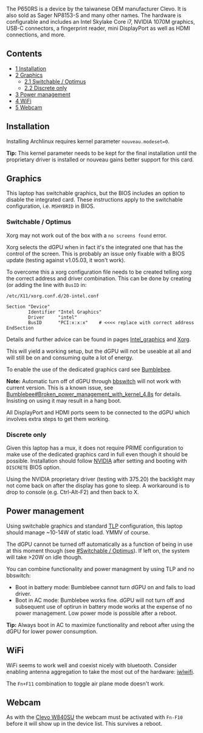 The P650RS is a device by the taiwanese OEM manufacturer Clevo. It is also sold as Sager NP8153-S and many other names. The hardware is configurable and includes an Intel Skylake Core i7, NVIDIA 1070M graphics, USB-C connectors, a fingerprint reader, mini DisplayPort as well as HDMI connections, and more.

## Contents

*   [1 Installation](#Installation)
*   [2 Graphics](#Graphics)
    *   [2.1 Switchable / Optimus](#Switchable_.2F_Optimus)
    *   [2.2 Discrete only](#Discrete_only)
*   [3 Power management](#Power_management)
*   [4 WiFi](#WiFi)
*   [5 Webcam](#Webcam)

## Installation

Installing Archlinux requires kernel parameter `nouveau.modeset=0`.

**Tip:** This kernel parameter needs to be kept for the final installation until the proprietary driver is installed or nouveau gains better support for this card.

## Graphics

This laptop has switchable graphics, but the BIOS includes an option to disable the integrated card. These instructions apply to the switchable configuration, i.e. `MSHYBRID` in BIOS.

### Switchable / Optimus

Xorg may not work out of the box with a `no screens found` error.

Xorg selects the dGPU when in fact it's the integrated one that has the control of the screen. This is probably an issue only fixable with a BIOS update (testing against v1.05.03, it won't work).

To overcome this a xorg configuration file needs to be created telling xorg the correct address and driver combination. This can be done by creating (or adding the line with `BusID` in:

 `/etc/X11/xorg.conf.d/20-intel.conf` 
```
Section "Device"
        Identifier "Intel Graphics"
        Driver     "intel"
        BusID      "PCI:x:x:x"    # <<<< replace with correct address
EndSection

```

Details and further advice can be found in pages [Intel_graphics](/index.php/Intel_graphics "Intel graphics") and [Xorg](/index.php/Xorg "Xorg").

This will yield a working setup, but the dGPU will not be useable at all and will still be on and consuming quite a lot of energy.

To enable the use of the dedicated graphics card see [Bumblebee](/index.php/Bumblebee "Bumblebee").

**Note:** Automatic turn off of dGPU through [bbswitch](https://www.archlinux.org/packages/?name=bbswitch) will not work with current version. This is a known issue, see [Bumblebee#Broken_power_management_with_kernel_4.8s](/index.php/Bumblebee#Broken_power_management_with_kernel_4.8s "Bumblebee") for details. Insisting on using it may result in a hang boot.

All DisplayPort and HDMI ports seem to be connected to the dGPU which involves extra steps to get them working.

### Discrete only

Given this laptop has a mux, it does not require PRIME configuration to make use of the dedicated graphics card in full even though it should be possible. Installation should follow [NVIDIA](/index.php/NVIDIA "NVIDIA") after setting and booting with `DISCRETE` BIOS option.

Using the NVIDIA proprietary driver (testing with 375.20) the backlight may not come back on after the display has gone to sleep. A workaround is to drop to console (e.g. Ctrl-Alt-F2) and then back to X.

## Power management

Using switchable graphics and standard [TLP](/index.php/TLP "TLP") configuration, this laptop should manage ~10-14W of static load. YMMV of course.

The dGPU cannot be turned off automatically as a function of being in use at this moment though (see [#Switchable / Optimus](#Switchable_.2F_Optimus)). If left on, the system will take >20W on idle though.

You can combine functionality and power managment by using TLP and no bbswitch:

*   Boot in battery mode: Bumblebee cannot turn dGPU on and fails to load driver.
*   Boot in AC mode: Bumblebee works fine. dGPU will not turn off and subsequent use of optirun in battery mode works at the expense of no power management. Low power mode is possible after a reboot.

**Tip:** Always boot in AC to maximize functionality and reboot after using the dGPU for lower power consumption.

## WiFi

WiFi seems to work well and coexist nicely with bluetooth. Consider enabling antenna aggregation to take the most out of the hardware: [iwlwifi](/index.php/Wireless_network_configuration#iwlwifi "Wireless network configuration").

The `Fn+F11` combination to toggle air plane mode doesn't work.

## Webcam

As with the [Clevo W840SU](/index.php/Clevo_W840SU "Clevo W840SU") the webcam must be activated with `Fn-F10` before it will show up in the device list. This survives a reboot.
